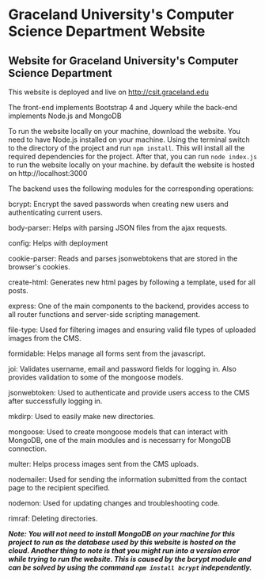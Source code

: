 # Graceland University's Computer Science Department Website
## Website for Graceland University's Computer Science Department

This website is deployed and live on http://csit.graceland.edu

The front-end implements Bootstrap 4 and Jquery while the back-end implements Node.js and MongoDB

To run the website locally on your machine, download the website. You need to have Node.js installed on your machine. Using the terminal switch to the directory of the project and run `npm install`. This will install all the required dependencies for the project. After that, you can run `node index.js` to run the website locally on your machine. by default the website is hosted on http://localhost:3000

The backend uses the following modules for the corresponding operations:

bcrypt: Encrypt the saved passwords when creating new users and authenticating current users.

body-parser: Helps with parsing JSON files from the ajax requests.

config: Helps with deployment

cookie-parser: Reads and parses jsonwebtokens that are stored in the browser's cookies.

create-html: Generates new html pages by following a template, used for all posts.

express: One of the main components to the backend, provides access to all router functions and server-side scripting management.

file-type: Used for filtering images and ensuring valid file types of uploaded images from the CMS.

formidable: Helps manage all forms sent from the javascript.

joi: Validates username, email and password fields for logging in. Also provides validation to some of the mongoose models.

jsonwebtoken: Used to authenticate and provide users access to the CMS after successfully logging in.

mkdirp: Used to easily make new directories.

mongoose: Used to create mongoose models that can interact with MongoDB, one of the main modules and is necessarry for MongoDB connection.

multer: Helps process images sent from the CMS uploads.

nodemailer: Used for sending the information submitted from the contact page to the recipient specified.

nodemon: Used for updating changes and troubleshooting code.

rimraf: Deleting directories.



***Note: You will not need to install MongoDB on your machine for this project to run as the database used by this website is hosted on the cloud. Another thing to note is that you might run into a version error while trying to run the website. This is caused by the bcrypt module and can be solved by using the command `npm install bcrypt` independently.***

